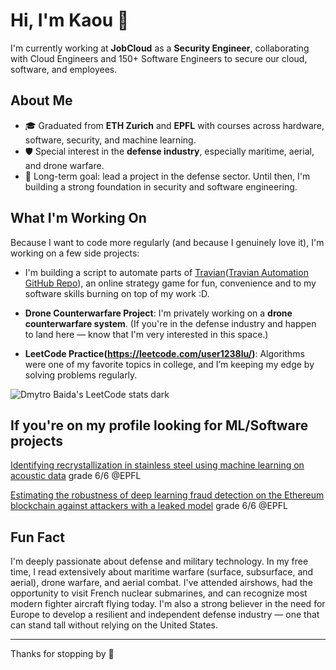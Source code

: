 # Hi, I'm Kaou 👋

I'm currently working at **JobCloud** as a **Security Engineer**, collaborating with Cloud Engineers and 150+ Software Engineers to secure our cloud, software, and employees.

## About Me

- 🎓 Graduated from **ETH Zurich** and **EPFL** with courses across hardware, software, security, and machine learning.
- 🛡️ Special interest in the **defense industry**, especially maritime, aerial, and drone warfare.
- 🚀 Long-term goal: lead a project in the defense sector. Until then, I'm building a strong foundation in security and software engineering.

## What I'm Working On

Because I want to code more regularly (and because I genuinely love it), I'm working on a few side projects:


- I'm building a script to automate parts of [Travian](https://www.travian.com)([Travian Automation GitHub Repo](https://github.com/kaoutamine/travian_legends_bots)), an online strategy game for fun, convenience and to my software skills burning on top of my work :D. 
- **Drone Counterwarfare Project**: I'm privately working on a **drone counterwarfare system**. (If you're in the defense industry and happen to land here — know that I'm very interested in this space.)


- **LeetCode Practice(https://leetcode.com/user1238lu/)**: Algorithms were one of my favorite topics in college, and I’m keeping my edge by solving problems regularly.

![Dmytro Baida's LeetCode stats dark](https://leetcode-badge-sage.vercel.app/badge/user1238lu?theme=dark&bgColor=282828)



## If you're on my profile looking for ML/Software projects 
[Identifying recrystallization in stainless steel using machine learning on acoustic data](https://www.overleaf.com/read/qfvnxcgwnnpd#ad813c) grade 6/6 @EPFL
 
[Estimating the robustness of deep learning fraud detection on the Ethereum blockchain against  attackers with a leaked model](https://www.overleaf.com/read/mbxvnznrmbhv#c37320) grade 6/6 @EPFL


## Fun Fact

I'm deeply passionate about defense and military technology.
In my free time, I read extensively about maritime warfare (surface, subsurface, and aerial), drone warfare, and aerial combat.
I've attended airshows, had the opportunity to visit French nuclear submarines, and can recognize most modern fighter aircraft flying today.
I'm also a strong believer in the need for Europe to develop a resilient and independent defense industry — one that can stand tall without relying on the United States.

---

Thanks for stopping by 👋

